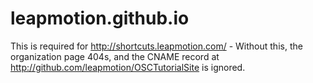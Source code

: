 leapmotion.github.io
====================

This is required for http://shortcuts.leapmotion.com/ - Without this, the organization page 404s, and the CNAME record at http://github.com/leapmotion/OSCTutorialSite is ignored.
